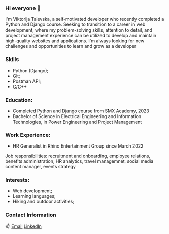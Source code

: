 ### Hi everyone 👋

I'm Viktorija Talevska, a self-motivated developer who recently completed a Python and Django course. Seeking to transition to a career in web development, where my problem-solving skills, attention to detail, and project management experience can be utilized to develop and maintain high-quality websites and applications. I'm always looking for new challenges and opportunities to learn and grow as a developer

### Skills
- Python (Django);
- Git;
- Postman API;
- C/C++

### Education:
- Completed Python and Django course from SMX Academy, 2023
- Bachelor of Science in Electrical Engineering and Information Technologies, in Power Engineering and Project Management

### Work Experience:
- HR Generalist in Rhino Entertainment Group since March 2022 

Job responsibilities: recruitment and onboarding, employee relations, benefits administration, HR analytics, travel managemnet, social media content manager, events strategy
 

### Interests:
- Web development;
- Learning languages;
- Hiking and outdoor activities;


### Contact Information
📫 [Email](mailto:talevska.viktorija@hotmail.com)
    [LinkedIn](https://www.linkedin.com/in/viktorija-talevska-a8777b1b2/)

